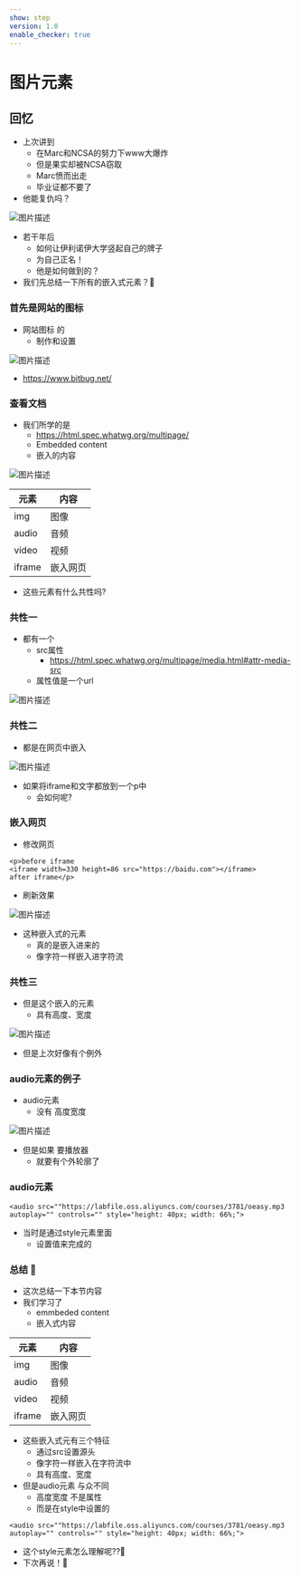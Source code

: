 ```yaml
---
show: step
version: 1.0
enable_checker: true
---
```


# 图片元素

## 回忆

- 上次讲到
	- 在Marc和NCSA的努力下www大爆炸
	- 但是果实却被NCSA窃取
	- Marc愤而出走
	- 毕业证都不要了
- 他能复仇吗？

![图片描述](https://doc.shiyanlou.com/courses/uid1190679-20240801-1722487939564)

- 若干年后
	- 如何让伊利诺伊大学竖起自己的牌子
	- 为自己正名！
	- 他是如何做到的？
- 我们先总结一下所有的嵌入式元素？🤔

### 首先是网站的图标

- 网站图标 的
	- 制作和设置

![图片描述](https://doc.shiyanlou.com/courses/uid1190679-20240704-1720091849911)

- https://www.bitbug.net/

### 查看文档

- 我们所学的是
	- https://html.spec.whatwg.org/multipage/
	- Embedded content
	- 嵌入的内容

![图片描述](https://doc.shiyanlou.com/courses/uid1190679-20240706-1720259135653)

|元素|内容|
|---|---|
|img|图像|
|audio|音频|
|video|视频|
|iframe|嵌入网页|

- 这些元素有什么共性吗?

### 共性一

- 都有一个
	- src属性
		- https://html.spec.whatwg.org/multipage/media.html#attr-media-src
	- 属性值是一个url

![图片描述](https://doc.shiyanlou.com/courses/uid1190679-20240706-1720260201514)

### 共性二

- 都是在网页中嵌入

![图片描述](https://doc.shiyanlou.com/courses/uid1190679-20240706-1720258406284) 

- 如果将iframe和文字都放到一个p中
	- 会如何呢?

### 嵌入网页

- 修改网页

```
<p>before iframe
<iframe width=330 height=86 src="https://baidu.com"></iframe>
after iframe</p>
```

- 刷新效果

![图片描述](https://doc.shiyanlou.com/courses/uid1190679-20240706-1720259452307)

- 这种嵌入式的元素
	- 真的是嵌入进来的
	- 像字符一样嵌入进字符流

### 共性三
- 但是这个嵌入的元素
	- 具有高度、宽度

![图片描述](https://doc.shiyanlou.com/courses/uid1190679-20240706-1720260424772)

- 但是上次好像有个例外

### audio元素的例子

- audio元素 
	- 没有 高度宽度

![图片描述](https://doc.shiyanlou.com/courses/uid1190679-20240706-1720260595881)

- 但是如果 要播放器
	- 就要有个外轮廓了

### audio元素

```
<audio src=""https://labfile.oss.aliyuncs.com/courses/3781/oeasy.mp3 autoplay="" controls="" style="height: 40px; width: 66%;">
```

- 当时是通过style元素里面
	- 设置值来完成的

### 总结 🤔
- 这次总结一下本节内容
- 我们学习了
	- emmbeded content
	- 嵌入式内容

|元素|内容|
|---|---|
|img|图像|
|audio|音频|
|video|视频|
|iframe|嵌入网页|

- 这些嵌入式元有三个特征
	- 通过src设置源头
	- 像字符一样嵌入在字符流中
	- 具有高度、宽度
- 但是audio元素 与众不同
	- 高度宽度 不是属性
	- 而是在style中设置的

```
<audio src=""https://labfile.oss.aliyuncs.com/courses/3781/oeasy.mp3 autoplay="" controls="" style="height: 40px; width: 66%;">
```

- 这个style元素怎么理解呢??🤔
- 下次再说！👋